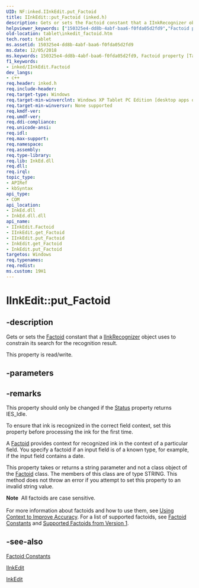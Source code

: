 ```yaml
---
UID: NF:inked.IInkEdit.put_Factoid
title: IInkEdit::put_Factoid (inked.h)
description: Gets or sets the Factoid constant that a IInkRecognizer object uses to constrain its search for the recognition result.helpviewer_keywords: ["150325e4-dd8b-4abf-baa6-f0fda05d2fd9","Factoid property [Tablet PC]","Factoid property [Tablet PC]","IInkEdit interface","IInkEdit interface [Tablet PC]","Factoid property","IInkEdit.Factoid","IInkEdit.put_Factoid","IInkEdit::Factoid","IInkEdit::get_Factoid","IInkEdit::put_Factoid","InkEdit.get_Factoid","InkEdit.put_Factoid","get_Factoid","inked/IInkEdit::Factoid","inked/IInkEdit::get_Factoid","inked/IInkEdit::put_Factoid","put_Factoid","tablet.inkedit_factoid"]
old-location: tablet\inkedit_factoid.htm
tech.root: tablet
ms.assetid: 150325e4-dd8b-4abf-baa6-f0fda05d2fd9
ms.date: 12/05/2018
ms.keywords: 150325e4-dd8b-4abf-baa6-f0fda05d2fd9, Factoid property [Tablet PC], Factoid property [Tablet PC],IInkEdit interface, IInkEdit interface [Tablet PC],Factoid property, IInkEdit.Factoid, IInkEdit.put_Factoid, IInkEdit::Factoid, IInkEdit::get_Factoid, IInkEdit::put_Factoid, InkEdit.get_Factoid, InkEdit.put_Factoid, get_Factoid, inked/IInkEdit::Factoid, inked/IInkEdit::get_Factoid, inked/IInkEdit::put_Factoid, put_Factoid, tablet.inkedit_factoid
f1_keywords:
- inked/IInkEdit.Factoid
dev_langs:
- c++
req.header: inked.h
req.include-header: 
req.target-type: Windows
req.target-min-winverclnt: Windows XP Tablet PC Edition [desktop apps only]
req.target-min-winversvr: None supported
req.kmdf-ver: 
req.umdf-ver: 
req.ddi-compliance: 
req.unicode-ansi: 
req.idl: 
req.max-support: 
req.namespace: 
req.assembly: 
req.type-library: 
req.lib: InkEd.dll
req.dll: 
req.irql: 
topic_type:
- APIRef
- kbSyntax
api_type:
- COM
api_location:
- InkEd.dll
- InkEd.dll.dll
api_name:
- IInkEdit.Factoid
- IInkEdit.get_Factoid
- IInkEdit.put_Factoid
- InkEdit.get_Factoid
- InkEdit.put_Factoid
targetos: Windows
req.typenames: 
req.redist: 
ms.custom: 19H1
---
```


# IInkEdit::put_Factoid


## -description



Gets or sets the <a href="https://docs.microsoft.com/windows/desktop/tablet/factoid-constants">Factoid</a> constant that a <a href="https://docs.microsoft.com/windows/desktop/api/msinkaut/nn-msinkaut-iinkrecognizer">IInkRecognizer</a> object uses to constrain its search for the recognition result.



This property is read/write.


## -parameters


## -remarks



This property should only be changed if the <a href="https://docs.microsoft.com/windows/desktop/api/inked/nf-inked-iinkedit-get_status">Status</a> property returns IES_Idle.

To ensure that ink is recognized in the correct field context, set this property before processing the ink for the first time.

A <a href="https://docs.microsoft.com/windows/desktop/tablet/factoid-constants">Factoid</a> provides context for recognized ink in the context of a particular field. You specify a factoid if an input field is of a known type, for example, if the input field contains a date.

This property takes or returns a string parameter and not a class object of the <a href="https://docs.microsoft.com/windows/desktop/tablet/factoid-constants">Factoid</a> class. The members of this class are of type STRING. This method does not throw an error if you attempt to set this property to an invalid string value.

<div class="alert"><b>Note</b>  All factoids are case sensitive.</div>
<div> </div>
For more information about factoids and how to use them, see <a href="https://docs.microsoft.com/windows/desktop/tablet/using-context-to-improve-accuracy">Using Context to Improve Accuracy</a>. For a list of supported factoids, see <a href="https://docs.microsoft.com/windows/desktop/tablet/factoid-constants">Factoid Constants</a> and <a href="https://docs.microsoft.com/windows/desktop/tablet/supported-factoids-from-version-1">Supported Factoids from Version 1</a>.




## -see-also




<a href="https://docs.microsoft.com/windows/desktop/tablet/factoid-constants">Factoid Constants</a>



<a href="https://msdn.microsoft.com/en-us/library/Mt846764(v=VS.85).aspx">IInkEdit</a>



<a href="https://docs.microsoft.com/windows/desktop/tablet/inkedit-control-reference">InkEdit</a>
 

 

